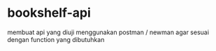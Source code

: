 # bookshelf-api
membuat api yang diuji menggunakan postman / newman agar sesuai dengan function yang dibutuhkan
